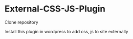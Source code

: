 # External-CSS-JS-Plugin

Clone repository 

Install this plugin in wordpress to add css, js to site externally